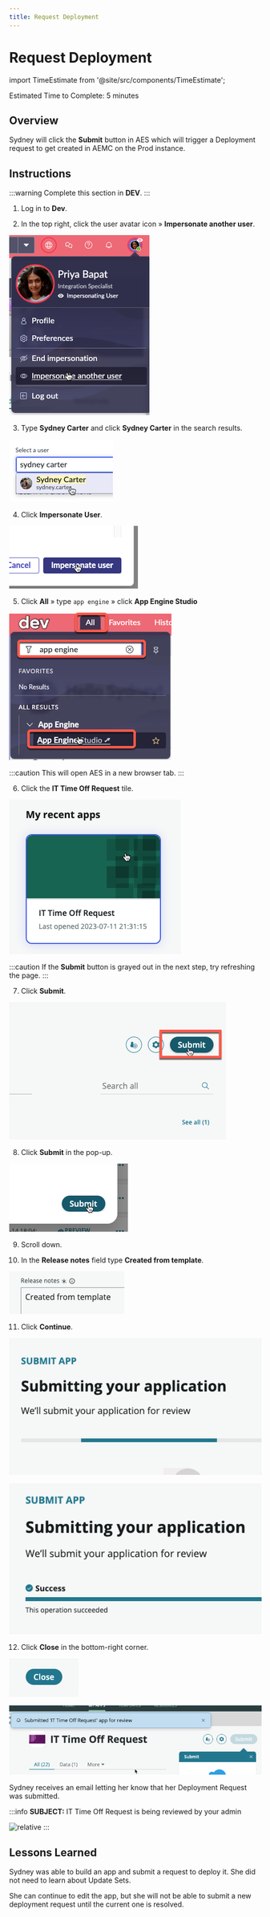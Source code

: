 ```yaml
---
title: Request Deployment
---
```

# Request Deployment

import TimeEstimate from '@site/src/components/TimeEstimate';

<TimeEstimate>Estimated Time to Complete: 5 minutes</TimeEstimate>


## Overview

Sydney will click the **Submit** button in AES which will trigger a Deployment request to get created in AEMC on the Prod instance. 

## Instructions

:::warning
Complete this section in **DEV**.
:::

1. Log in to **Dev**.

2. In the top right, click the user avatar icon » **Impersonate another user**.

![relative](../assets/images/2023-07-11-21-59-51.png)

3. Type **Sydney Carter** and click **Sydney Carter** in the search results.

![relative](../assets/images/2023-03-14-12-34-01.png)

4. Click **Impersonate User**. 

![relative](../assets/images/2023-03-14-12-34-24.png)

5. Click **All** » type ```app engine``` » click **App Engine Studio**

![relative](../assets/images/2023-07-11-17-18-49.png)

:::caution
This will open AES in a new browser tab.
:::

6. Click the **IT Time Off Request** tile.

![relative](../assets/images/2023-07-11-22-01-34.png)

:::caution
If the **Submit** button is grayed out in the next step, try refreshing the page. 
:::

7. Click **Submit**.

![relative](../assets/images/2023-03-14-13-21-30.png)

8. Click **Submit** in the pop-up. 

![relative](../assets/images/2023-03-14-13-22-52.png)

9. Scroll down.

10. In the **Release notes** field type **Created from template**.

![relative](../assets/images/2023-03-14-13-23-47.png)

11. Click **Continue**.

![relative](../assets/images/2023-03-14-13-24-23.png)

![relative](../assets/images/2023-03-14-13-24-30.png)

12. Click **Close** in the bottom-right corner.

![relative](../assets/images/2023-03-14-13-24-49.png)

![relative](../assets/images/2023-03-14-13-25-53.png)


Sydney receives an email letting her know that her Deployment Request was submitted. 

:::info
**SUBJECT:** IT Time Off Request is being reviewed by your admin

![relative](https://creatorworkflowsnow.github.io/lab-aemc-utah-v2/assets/images/2023-07-11-22-05-08.png)
:::

## Lessons Learned

Sydney was able to build an app and submit a request to deploy it. She did not need to learn about Update Sets. 

She can continue to edit the app, but she will not be able to submit a new deployment request until the current one is resolved. 